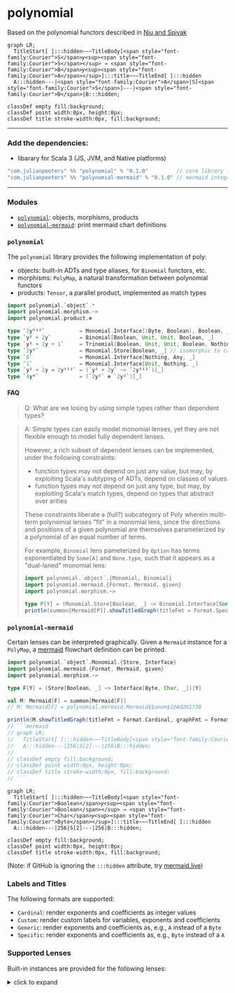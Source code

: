 # polynomial

Based on the polynomial functors described in [Niu and Spivak](https://topos.site/poly-book.pdf)

```mermaid
graph LR;
  TitleStart[ ]:::hidden~~~TitleBody[<span style="font-family:Courier">S</span>𝑦<sup><span style="font-family:Courier">S</span></sup> → <span style="font-family:Courier">B</span>𝑦<sup><span style="font-family:Courier">A</span></sup>]:::title~~~TitleEnd[ ]:::hidden
  A:::hidden---|<span style="font-family:Courier">A</span>|S[<span style="font-family:Courier">S</span>]---|<span style="font-family:Courier">B</span>|B:::hidden;

classDef empty fill:background;
classDef point width:0px, height:0px;
classDef title stroke-width:0px, fill:background;
```

---

### Add the dependencies:
 - libarary for Scala 3 (JS, JVM, and Native platforms)
 
```scala
"com.julianpeeters" %% "polynomial" % "0.1.0"         // core library (required)
"com.julianpeeters" %% "polynomial-mermaid" % "0.1.0" // mermaid integration (optional)
```

---

### Modules
 - [`polynomial`](#polynomial-1): objects, morphisms, products
 - [`polynomial-mermaid`](#polynomial-mermaid): print mermaid chart definitions

### `polynomial`

The `polynomial` library provides the following implementation of poly:
 - objects: built-in ADTs and type aliases, for `Binomial` functors, etc.
 - morphisms: `PolyMap`, a natural transformation between polynomial functors
 - products: `Tensor`, a parallel product, implemented as match types

```scala
import polynomial.`object`.*
import polynomial.morphism.~>
import polynomial.product.⊗

type `2y⁵¹²`           = Monomial.Interface[(Byte, Boolean), Boolean, _]
type `y² + 2y`         = Binomial[Boolean, Unit, Unit, Boolean, _]
type `y² + 2y + 1`     = Trinomial[Boolean, Unit, Unit, Boolean, Nothing, Unit, _]
type `2y²`             = Monomial.Store[Boolean, _] // isomorphic to cats.data.Store
type `0`               = Monomial.Interface[Nothing, Any, _]
type `1`               = Monomial.Interface[Unit, Nothing, _]
type `y² + 2y → 2y⁵¹²` = (`y² + 2y` ~> `2y⁵¹²`)[_]
type `4y⁴`             = (`2y²` ⊗ `2y²`)[_]
```

#### FAQ

>Q: What are we losing by using simple types rather than dependent types?

>A: Simple types can easily model monomial lenses, yet they are not flexible
>enough to model fully dependent lenses.
>
>However, a rich subset of dependent lenses can be implemented, under the
>following constraints:
> - function types may not depend on just any value, but may, by exploiting Scala's subtyping of ADTs, depend on classes of values
> - function types may not depend on just any type, but may, by exploiting Scala's match types, depend on types that abstract over arities
>
>These constraints liberate a (full?) subcategory of Poly wherein multi-term
>polynomial lenses "fit" in a monomial lens, since the directions and positions
>of a given polynomial are themselves parameterized by a polynomial of an equal
>number of terms.
>
>For example, `Binomial` lens pameterized by `Option` has terms exponentiated
>by `Some[A]` and `None.type`, such that it appears as a "dual-laned" monomial
>lens:
>
>```scala mdoc:reset:passthrough
>import polynomial.`object`.{Monomial, Binomial}
>import polynomial.mermaid.{Format, Mermaid, given}
>import polynomial.morphism.~>
>
>type P[Y] = (Monomial.Store[Boolean, _] ~> Binomial.Interface[Some[Byte], None.type, None.type, Some[String], _])[Y]
>println(summon[Mermaid[P]].showTitledGraph(titleFmt = Format.Specific, graphFmt = Format.Specific))
>```

### `polynomial-mermaid`

Certain lenses can be interpreted graphically. Given a `Mermaid` instance for a
`PolyMap`, a [mermaid](https://mermaid.js.org/intro/) flowchart definition can be printed.

```scala
import polynomial.`object`.Monomial.{Store, Interface}
import polynomial.mermaid.{Format, Mermaid, given}
import polynomial.morphism.~>

type F[Y] = (Store[Boolean, _] ~> Interface[Byte, Char, _])[Y]

val M: Mermaid[F] = summon[Mermaid[F]]
// M: Mermaid[F] = polynomial.mermaid.Mermaid$$anon$1@4d261730

println(M.showTitledGraph(titleFmt = Format.Cardinal, graphFmt = Format.Specific))
// ```mermaid
// graph LR;
//   TitleStart[ ]:::hidden~~~TitleBody[<span style="font-family:Courier">Boolean</span>𝑦<sup><span style="font-family:Courier">Boolean</span></sup> → <span style="font-family:Courier">Char</span>𝑦<sup><span style="font-family:Courier">Byte</span></sup>]:::title~~~TitleEnd[ ]:::hidden
//   A:::hidden---|256|S[2]---|256|B:::hidden;
// 
// classDef empty fill:background;
// classDef point width:0px, height:0px;
// classDef title stroke-width:0px, fill:background;
// ```
```

```mermaid
graph LR;
  TitleStart[ ]:::hidden~~~TitleBody[<span style="font-family:Courier">Boolean</span>𝑦<sup><span style="font-family:Courier">Boolean</span></sup> → <span style="font-family:Courier">Char</span>𝑦<sup><span style="font-family:Courier">Byte</span></sup>]:::title~~~TitleEnd[ ]:::hidden
  A:::hidden---|256|S[2]---|256|B:::hidden;

classDef empty fill:background;
classDef point width:0px, height:0px;
classDef title stroke-width:0px, fill:background;
```
(Note: if GitHub is ignoring the `:::hidden` attribute, try [mermaid.live](https://mermaid.live/))

### Labels and Titles

The following formats are supported:
 - `Cardinal`: render exponents and coefficients as integer values
 - `Custom`: render custom labels for variables, exponents and coefficients
 - `Generic`: render exponents and coefficients as, e.g., `A` instead of a `Byte`
 - `Specific`: render exponents and coefficients as, e.g., `Byte` instead of a `A`

### Supported Lenses

Built-in instances are provided for the following lenses:

<details><summary>click to expand</summary>

##### Example: monomial state lens `Store[S, _] ~> Interface[A, B, _]`
```mermaid
graph LR;
  TitleStart[ ]:::hidden~~~TitleBody[<span style="font-family:Courier">S</span>𝑦<sup><span style="font-family:Courier">S</span></sup> → <span style="font-family:Courier">B</span>𝑦<sup><span style="font-family:Courier">A</span></sup>]:::title~~~TitleEnd[ ]:::hidden
  A:::hidden---|<span style="font-family:Courier">A</span>|S[<span style="font-family:Courier">S</span>]---|<span style="font-family:Courier">B</span>|B:::hidden;

classDef empty fill:background;
classDef point width:0px, height:0px;
classDef title stroke-width:0px, fill:background;
```

##### Example: monomial lens `Interface[A1, B1, _] ~> Interface[A2, B2, _]`
```mermaid
graph LR;
  TitleStart[ ]:::hidden~~~~TitleBody[<span style="font-family:Courier">B<sub>1</sub></span>𝑦<sup><span style="font-family:Courier">A<sub>1</sub></span></sup> → <span style="font-family:Courier">B<sub>2</sub></span>𝑦<sup><span style="font-family:Courier">A<sub>2</sub></span></sup>]:::title~~~~TitleEnd[ ]:::hidden
  A:::hidden---|<span style="font-family:Courier">A<sub>2</sub></span>|A2[ ]:::point
subgraph s[ ]
  A2:::point---MermaidPMono
  MermaidPMono[<span style="font-family:Courier">B<sub>1</sub></span>𝑦<sup><span style="font-family:Courier">A<sub>1</sub></span></sup>]:::empty
  MermaidPMono---B2
end
B2[ ]:::point---|<span style="font-family:Courier">B<sub>2</sub></span>|B:::hidden;

classDef empty fill:background;
classDef point width:0px, height:0px;
classDef title stroke-width:0px, fill:background;
```

##### Example: binomial state lens `Store[S, _] ~> Interface[A1, B1, A2, B2, _]`
```mermaid
graph LR;
  TitleStart[ ]:::hidden~~~TitleBody[<span style="font-family:Courier">S</span>𝑦<sup><span style="font-family:Courier">S</span></sup> → B<sub>1</sub>𝑦<sup>A<sub>1</sub></sup> + B<sub>2</sub>𝑦<sup>A<sub>2</sub></sup>]:::title~~~TitleEnd[ ]:::hidden
  A:::hidden---|<span style="font-family:Courier">A<sub>1</sub></span><br><span style="font-family:Courier">A<sub>2</sub></span>|S[<span style="font-family:Courier">S</span>]---|<span style="font-family:Courier">B<sub>1</sub></span><br><span style="font-family:Courier">B<sub>2</sub></span>|B:::hidden;

classDef empty fill:background;
classDef point width:0px, height:0px;
classDef title stroke-width:0px, fill:background;
```





</details>